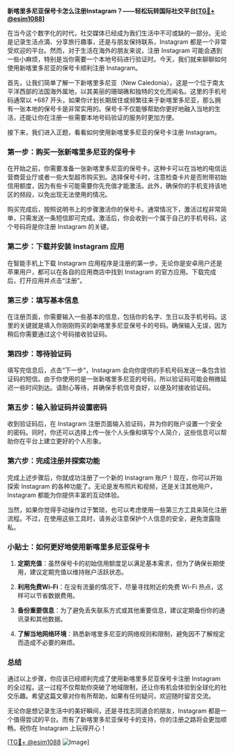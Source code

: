 **新喀里多尼亚保号卡怎么注册Instagram？——轻松玩转国际社交平台[[TG💪+ @esim1088](https://t.me/s/esim1088)]**

在当今这个数字化的时代，社交媒体已经成为我们生活中不可或缺的一部分。无论是记录生活点滴、分享旅行趣事，还是与朋友保持联系，Instagram 都是一个非常受欢迎的平台。然而，对于生活在海外的朋友来说，注册 Instagram 可能会遇到一些小麻烦，特别是当你需要一个本地号码进行验证时。今天，我们就来聊聊如何使用新喀里多尼亚的保号卡顺利注册 Instagram。

首先，让我们简单了解一下新喀里多尼亚（New Caledonia）。这是一个位于南太平洋西部的法国海外属地，以其美丽的珊瑚礁和独特的文化而闻名。这里的手机号码通常以 +687 开头，如果你计划长期居住或频繁往来于新喀里多尼亚，那么拥有一张本地的保号卡是非常实用的。保号卡不仅能够帮助你更好地融入当地的生活，还能让你在注册一些需要本地号码验证的服务时更加方便。

接下来，我们进入正题，看看如何使用新喀里多尼亚的保号卡注册 Instagram。

### **第一步：购买一张新喀里多尼亚的保号卡**

在开始之前，你需要准备一张新喀里多尼亚的保号卡。这种卡可以在当地的电信运营商营业厅或者一些大型超市购买到。选择保号卡时，注意检查卡片是否附带初始信用额度，因为有些卡可能需要你先充值才能激活。此外，确保你的手机支持该地区的频段，以免出现无法使用的情况。

购买完成后，按照说明书上的步骤激活你的保号卡。通常情况下，激活过程非常简单，只需发送一条短信即可完成。激活后，你会收到一个属于自己的手机号码，这个号码将是你注册 Instagram 的关键。

### **第二步：下载并安装 Instagram 应用**

在智能手机上下载 Instagram 应用程序是注册的第一步。无论你是安卓用户还是苹果用户，都可以在各自的应用商店中找到 Instagram 的官方应用。下载完成后，打开应用并点击“注册”。

### **第三步：填写基本信息**

在注册页面，你需要输入一些基本的信息，包括你的名字、生日以及手机号码。这里的关键就是填入你刚刚购买的新喀里多尼亚保号卡的号码。确保输入无误，因为稍后你需要通过这个号码接收验证码。

### **第四步：等待验证码**

填写完信息后，点击“下一步”，Instagram 会向你提供的手机号码发送一条包含验证码的短信。由于你使用的是一张新喀里多尼亚的号码，所以验证码可能会稍微延迟一些时间到达。请耐心等待，并确保手机信号良好，以便及时接收验证码。

### **第五步：输入验证码并设置密码**

收到验证码后，在 Instagram 注册页面输入验证码，并为你的账户设置一个安全的密码。同时，你还可以选择上传一张个人头像和填写个人简介，这些信息可以帮助你在平台上建立更好的个人形象。

### **第六步：完成注册并探索功能**

完成上述步骤后，你就成功注册了一个新的 Instagram 账户！现在，你可以开始探索 Instagram 的各种功能了。无论是发布照片和视频，还是关注其他用户，Instagram 都能为你提供丰富的互动体验。

当然，如果你觉得手动操作过于繁琐，也可以考虑使用一些第三方工具来简化注册流程。不过，在使用这些工具时，请务必注意保护个人信息的安全，避免泄露隐私。

### **小贴士：如何更好地使用新喀里多尼亚保号卡**

1. **定期充值**：虽然保号卡的初始信用额度足以满足基本需求，但为了确保长期使用，建议定期充值以维持账户活跃状态。
   
2. **利用免费Wi-Fi**：在没有流量的情况下，尽量寻找附近的免费 Wi-Fi 热点，这样可以节省数据费用。

3. **备份重要信息**：为了避免丢失联系方式或其他重要信息，建议定期备份你的通讯录和其他数据。

4. **了解当地网络环境**：熟悉新喀里多尼亚的网络规则和限制，避免因不了解规定而造成不必要的麻烦。

### **总结**

通过以上步骤，你应该已经顺利完成了使用新喀里多尼亚保号卡注册 Instagram 的全过程。这一过程不仅帮助你突破了地域限制，还让你有机会体验到全球化的社交乐趣。希望这篇文章对你有所帮助，如果有任何疑问，欢迎随时留言交流。

无论你是想记录生活中的美好瞬间，还是寻找志同道合的朋友，Instagram 都是一个值得尝试的平台。而有了新喀里多尼亚保号卡的支持，你的注册之路将会更加顺畅。祝你在 Instagram 上玩得开心！

[[TG💪+ @esim1088](https://t.me/s/esim1088) ![Image](https://i.postimg.cc/4NQfJmqS/Snipaste-2025-05-13-00-14-12.png)]